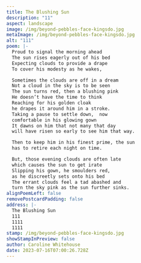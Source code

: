 ```yaml
---
title: The Blushing Sun
description: "11"
aspect: landscape
image: /img/beyond-pebbles-face-kingsdo.jpg
metaImage: /img/beyond-pebbles-face-kingsdo.jpg
alt: "111"
poem: |-
  Proud to signal the morning ahead 
  The sun rises eagerly out of his bed
  Expecting clouds to provide a drape
  To cover his modesty as he wakes, 

  Sometimes the clouds are off in a dream
  Not a cloud in the sky is to be seen
  The sun turns red, then a blushing pink 
  He doesn’t have the time to think
  Reaching for his golden cloak 
  he drapes it around him in a stroke.
  Taking a pause to settle down,  now
  comfortable in his glowing gown
  It dawns on him that not many that day 
  will have risen so early to see him that way.

  Then to keep him in his finest prime, the sun
  has to retire each night on time.

  But, those evening clouds are often late 
  which causes the sun to get irate 
  Slipping his gown, he smoulders red, 
  as he discreetly sets onto his bed
  The errant clouds feel a tad abashed and
  turn the sky pink as the sun further sinks.
alignPoemLeft: false
removePostcardPadding: false
address: |-
  The Blushing Sun
  111
  1111
  1111
stamp: /img/beyond-pebbles-face-kingsdo.jpg
showStampInPreview: false
author: Caroline Whitehouse
date: 2023-07-16T07:00:26.728Z
---
```

